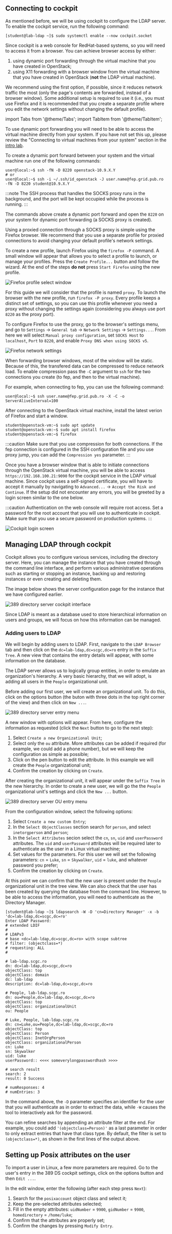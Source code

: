 ## Connecting to cockpit

As mentioned before, we will be using cockpit to configure the LDAP server.
To enable the cockpit service, run the following command:

```shell-session
[student@lab-ldap ~]$ sudo systemctl enable --now cockpit.socket
```

Since cockpit is a web console for RedHat-based systems, so you will need to
access it from a browser. You can achieve browser access by either:
 1. using dynamic port forwarding through the virtual machine that you have
created in OpenStack;
 2. using X11 forwarding with a browser window from the virtual machine that
you have created in OpenStack (**not** the LDAP virtual machine).

We recommend using the first option, if possible, since it reduces network
traffic the most (only the page's contents are forwarded, instead of a browser
window). Some additional setup is required to use it (i.e., you must use
Firefox and it is recommended that you create a separate profile where you
edit the network settings without changing the default profile).

import Tabs from '@theme/Tabs';
import TabItem from '@theme/TabItem';

<Tabs>
<TabItem value="Dynamic Port Forwarding" label="Dynamic Port Forwarding" default>

To use dynamic port forwarding you will need to be able to access the virtual
machine directly from your system. If you have not set this up, please review
the "Connecting to virtual machines from your system" section in the
[intro lab](../basic/working_with_openstack).

To create a dynamic port forward between your system and the virtual machine
run one of the following commands:
```shell-session
user@local:~$ ssh -fN -D 8220 openstack-10.9.X.Y
# or
user@local:~$ ssh -i ~/.ssh/id_openstack -J user.name@fep.grid.pub.ro -fN -D 8220 student@10.9.X.Y
```

:::note
The SSH process that handles the SOCKS proxy runs in the background, and
the port will be kept occupied while the process is running.
:::

The commands above create a dynamic port forward and open the `8220` on your
system for dynamic port forwarding (a SOCKS proxy is created).

Using a proxied connection through a SOCKS proxy is simple using the Firefox
browser. We recommend that you use a separate profile for proxied connections
to avoid changing your default profile's network settings.

To create a new profile, launch Firefox using the `firefox -P` command. A
small window will appear that allows you to select a profile to launch, or
manage your profiles. Press the `Create Profile...` button and follow the
wizard. At the end of the steps **do not** press `Start Firefox` using the
new profile.

![Firefox profile select window](./assets/firefox-select-profile.jpg)

For this guide we will consider that the profile is named `proxy`.
To launch the browser with the new profile, run `firefox -P proxy`.
Every profile keeps a distinct set of settings, so you can use this profile
whenever you need a proxy without changing the settings again (considering
you always use port `8220` as the proxy port).

To configure Firefox to use the proxy, go to the browser's settings menu, and
go to `Settings` &rarr; `General tab` &rarr; `Network Settings` &rarr;
`Settings...`. From here we will select `Manual proxy configuration`, set
`SOCKS Host` to `localhost`, `Port` to `8220`, and enable `Proxy DNS when using
SOCKS v5`.

![Firefox network settings](./assets/firefox-network-settings-proxy.jpg)

</TabItem>
<TabItem value="X11 Forwarding" label="X11 Forwarding">

When forwarding browser windows, most of the window will be static. Because
of this, the transfered data can be compressed to reduce network load. To
enable compression pass the `-C` argument to `ssh` for the two connections you
create (to fep, and then to the virtual machine).

For example, when connecting to fep, you can use the following command:

```shell-session
user@local:~$ ssh user.name@fep.grid.pub.ro -X -C -o ServerAliveInterval=100
```

After connecting to the OpenStack virtual machine, install the latest verion
of Firefox and start a window.

```shell-session
student@openstack-vm:~$ sudo apt update
student@openstack-vm:~$ sudo apt install firefox
student@openstack-vm:~$ firefox
```

:::caution
Make sure that you use compression for both connections. If the fep connection
is configured in the SSH configuration file and you use proxy jump, you can
add the `Compression yes` parameter.
:::

</TabItem>
</Tabs>

Once you have a browser window that is able to initiate connections through the
OpenStack virtual machine, you will be able to access
`https://192.168.100.21:9090` for the cockpit service in the LDAP virtual
machine. Since cockpit uses a self-signed certificate, you will have to accept
it manually by navigating to `Advanced...` &rarr; `Accept the Risk and
Continue`. If the setup did not encounter any errors, you will be greeted by a
login screen similar to the one below.

:::caution
Authentication on the web console will require root access. Set a password for
the root account that you will use to authenticate in cockpit. Make sure that
you use a secure password on production systems.
:::

![Cockpit login screen](./assets/cockpit-login-screen.jpg)


## Managing LDAP through cockpit

Cockpit allows you to configure various services, including the directory
server. Here, you can manage the instance that you have created through the
command line interface, and perform various administrative operations such as
starting or stopping an instance, backing up and restoring instances or
even creating and deleting them.

The image below shows the server configuration page for the instance that we
have configured earlier.

![389 directory server cockpit interface](./assets/cockpit-389-ds.jpg)

Since LDAP is meant as a database used to store hierarchical information on
users and groups, we will focus on how this information can be managed.


### Adding users to LDAP

We will begin by adding users to LDAP. First, navigate to the `LDAP Browser`
tab and then click on the `dc=lab-ldap,dc=scgc,dc=ro` entry in the `Suffix
Tree`. A new view that contains the entry details will appear, with some
information on the database.

The LDAP server allows us to logically group entities, in order to emulate
an organization's hierarchy. A very basic hierarchy, that we will adopt, is
adding all users in the `People` organizational unit.

Before adding our first user, we will create an organizational unit. To do
this, click on the options button (the buton with three dots in the top right
corner of the view) and then click on `New ...`.

![389 directory server entry menu](./assets/cockpit-389-ds-entry-menu.jpg)

A new window with options will appear. From here, configure the information
as requested (click the `Next` button to go to the next step):
 1. Select `Create a new Organizational Unit`;
 2. Select only the `ou` attribute. More attributes can be added if required
(for example, we could add a phone number), but we will keep the configuration
as simple as possible;
 3. Click on the pen button to edit the attribute. In this example we will
create the `People` organizational unit;
 4. Confirm the creation by clicking on `Create`.

After creating the organizational unit, it will appear under the `Suffix Tree`
in the new hierarchy. In order to create a new user, we will go the the
`People` organizational unit's settings and click the `New ...` button.

![389 directory server OU entry menu](./assets/cockpit-389-ds-ou-menu.jpg)

From the configuration window, select the following options:
 1. Select `Create a new custom Entry`;
 1. In the `Select ObjectClasses` section search for `person`, and select
 `inetorgperson` and `person`;
 1. In the `Select Attributes` secion select the `cn`, `sn`, `uid` and
 `userPassword` attributes. The `uid` and `userPassword` attributes will be
 required later to authenticate as the user in a Linux virtual machine;
 1. Set values for the parameters. For this user we will set the following
parameters: `cn` = `Luke`, `sn` = `Skywalker`, `uid` = `luke`, and whatever
password you prefer;
 1. Confirm the creation by clicking on `Create`.

At this point we can confirm that the new user is present under the `People`
organizational unit in the tree view. We can also check that the user
has been created by querying the database from the command line. However,
to be able to access the information, you will need to authenticate as the
Directory Manager.

```shell-session
[student@lab-ldap ~]$ ldapsearch -W -D 'cn=Directory Manager' -x -b 'dc=lab-ldap,dc=scgc,dc=ro'
Enter LDAP Password:
# extended LDIF
#
# LDAPv3
# base <dc=lab-ldap,dc=scgc,dc=ro> with scope subtree
# filter: (objectclass=*)
# requesting: ALL
#

# lab-ldap.scgc.ro
dn: dc=lab-ldap,dc=scgc,dc=ro
objectClass: top
objectClass: domain
dc: lab-ldap
description: dc=lab-ldap,dc=scgc,dc=ro

# People, lab-ldap.scgc.ro
dn: ou=People,dc=lab-ldap,dc=scgc,dc=ro
objectClass: top
objectClass: organizationalUnit
ou: People

# Luke, People, lab-ldap.scgc.ro
dn: cn=Luke,ou=People,dc=lab-ldap,dc=scgc,dc=ro
objectClass: top
objectClass: Person
objectClass: InetOrgPerson
objectClass: organizationalPerson
cn: Luke
sn: Skywalker
uid: luke
userPassword:: <<<< someverylongpasswordhash >>>>

# search result
search: 2
result: 0 Success

# numResponses: 4
# numEntries: 3
```

In the command above, the `-D` parameter specifies an identifier for the user
that you will authenticate as in order to extract the data, while `-W` causes
the tool to interactively ask for the password.

You can refine searches by appending an attribute filter at the end. For
example, you could add `'(objectclass=Person)'` as a last parameter in order to
only extract entries that have that class type. By default, the filter is set
to `(objectclass=*)`, as shown in the first lines of the output above.


## Setting up Posix attributes on the user

To import a user in Linux, a few more parameters are required. Go to the user's
entry in the 389 DS cockpit settings, click on the options button and then
`Edit ...`.

In the edit window, enter the following (after each step press `Next`):
 1. Search for the `posixaccount` object class and select it;
 2. Keep the pre-selected attributes selected;
 3. Fill in the empty attributes: `uidNumber` = `9900`, `gidNumber` = `9900`,
`homedirectory` = `/home/luke`;
 4. Confirm that the attributes are properly set;
 5. Confirm the changes by pressing `Modify Entry`.
